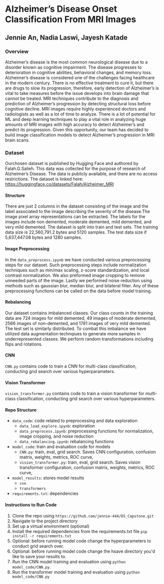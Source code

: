 # Alzheimer’s Disease Onset Classification From MRI Images
## Jennie An, Nadia Laswi, Jayesh Katade

### Overview

Alzheimer’s disease is the most common neurological disease due to a disorder known as cognitive impairment. The disease progresses to deterioration in cognitive abilities, behavioral changes, and memory loss. Alzheimer’s disease is considered one of the challenges facing healthcare in the modern century. There is no effective treatment to cure it, but there are drugs to slow its progression, therefore, early detection of Alzheimer’s is vital to take measures before the issue develops into brain damage that cannot be treated. MRI techniques contribute to the diagnosis and prediction of Alzheimer’s progression by detecting structural loss before cognitive decline. MRI images require highly experienced doctors and radiologists as well as a lot of time to analyze. There is a lot of potential for ML and deep learning techniques to play a vital role in analyzing huge amounts of MRI images with high accuracy to detect Alzheimer’s and predict its progression. Given this opportunity, our team has decided to build image classification models to detect Alzheimer’s progression in MRI brain scans. 

### Dataset

Ourchosen dataset is published by Hugging Face and authored by Falah.G.Salieh. This data was collected for the purpose of research of Alzheimer’s Disease. The data is publicly available, and there are no access restrictions. The dataset is linked here: https://huggingface.co/datasets/Falah/Alzheimer_MRI

#### Structure
There are just 2 columns in the dataset consisting of the image and the label associated to the image describing the severity of the disease.The image pixel array representations can be extracted. The labels for the images include non demented, moderate demented, mild demented, and very mild demented. The dataset is split into train and test sets. The training data size is 22,560,791.2 bytes and 5120 samples. The test data size if 5,637,447.08 bytes and 1280 samples. 

#### Image Preprocessing
In the `data_preprocess.ipynb` we have conducted various preprocessing steps for our dataset. Such preprocessing steps include normalization techniques such as min/max scaling, z-score standardization, and local contrast normalization. We also preformed image cropping to remove unneeded parts of the image. Lastly we performed noise reduction using methods such as gaussian blur, median blur, and bilateral filter. Any of these preprocessing functions can be called on the data before model training. 

#### Rebalancing
Our dataset contains imbalanced classes. Our class counts in the training data are 724 images for mild demented, 49 images of moderate demented, 2566 images of non-demented, and 1781 images of very mild demented. The test set is similarly distributed. To combat this imbalance we have utilized data augmentation technqiues to generate more samples in underrepresented classes. We perform random transformations including flips and rotations. 

#### CNN
`CNN.py` contains code to train a CNN for multi-class classification, conducting grid search over various hyperparameters. 

#### Vision Transformer
`vision_transformer.py` contains code to train a vision transformer for multi-class classification, conducting grid search over various hyperparameters. 

#### Repo Structure
- `data_code`: code related to preprocessing and data exploration
    - `data_load_explore.ipynb`: exploration
    - `data_preprocess.ipynb`: preprocessing functions for normalization, image cropping, and noise reduction
    - `data_rebalancing.ipynb`: rebalancing functions
- `model_code`: train and evaluation code for models
    - `CNN.py`: train, eval, grid search. Saves CNN configuration, confusion matrix, weights, metrics, ROC curve, 
    - `vision_transformer.py`: train, eval, grid search. Saves vision transformer configuration, confusion matrix, weights, metrics, ROC curve, 
- `model_results`: stores model results
    - `cnn`
    - `transformers`
- `requirements.txt`: dependencies

#### Instructions to Run Code

1. Clone the repo using `https://github.com/jennie-444/DS_Capstone.git`
2. Navigate to the project directory
3. Set up a virtual environment (optional)
4. Install the required dependencies from the requirements.txt file `pip install -r requirements.txt`
5. Optional: before running model code change the hyperparameters to conduct grid search over.
6. Optional: before running model code change the hsave directory you'd like to save your results to.
7. Run the CNN model training and evaluation using `python model_code/CNN.py`.
8. Run the transformer model training and evaluation using `python model_code/CNN.py`
